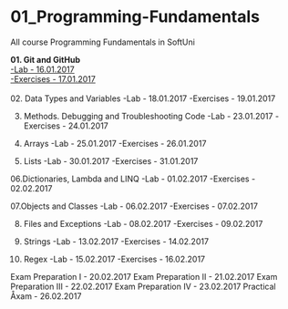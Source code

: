 # 01_Programming-Fundamentals
All course Programming Fundamentals in SoftUni

<strong>01. Git and GitHub</strong></br>
<a href="https://github.com/HristoMachikov/01_Programming-Fundamentals/tree/master/01_Lab/01_Git_GitHub_Debugging_Searching"> -Lab - 16.01.2017</a></br>
<a href="">-Exercises - 17.01.2017</a></br>
</br>
02. Data Types and Variables
-Lab - 18.01.2017
-Exercises - 19.01.2017

03. Methods. Debugging and Troubleshooting Code
-Lab - 23.01.2017
-Exercises - 24.01.2017

04. Arrays
-Lab - 25.01.2017
-Exercises - 26.01.2017

05. Lists
-Lab - 30.01.2017
-Exercises - 31.01.2017

06.Dictionaries, Lambda and LINQ
-Lab - 01.02.2017
-Exercises - 02.02.2017

07.Objects and Classes
-Lab - 06.02.2017
-Exercises - 07.02.2017

08. Files and Exceptions
-Lab - 08.02.2017
-Exercises - 09.02.2017

09. Strings
-Lab - 13.02.2017
-Exercises - 14.02.2017

10. Regex
-Lab - 15.02.2017
-Exercises - 16.02.2017

Exam Preparation I - 20.02.2017
Exam Preparation II - 21.02.2017
Exam Preparation III - 22.02.2017
Exam Preparation IV - 23.02.2017
Practical Åxam - 26.02.2017
